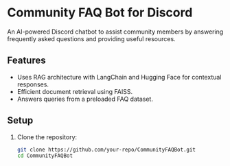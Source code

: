 # Community FAQ Bot for Discord

An AI-powered Discord chatbot to assist community members by answering frequently asked questions and providing useful resources.

## Features
- Uses RAG architecture with LangChain and Hugging Face for contextual responses.
- Efficient document retrieval using FAISS.
- Answers queries from a preloaded FAQ dataset.

## Setup
1. Clone the repository:
   ```bash
   git clone https://github.com/your-repo/CommunityFAQBot.git
   cd CommunityFAQBot

